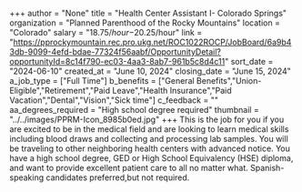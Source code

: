 +++
author = "None"
title = "Health Center Assistant I- Colorado Springs"
organization = "Planned Parenthood of the Rocky Mountains"
location = "Colorado"
salary = "$18.75/hour-$20.25/hour"
link = "https://pprockymountain.rec.pro.ukg.net/ROC1022ROCP/JobBoard/6a9b43db-9099-4efd-bdae-77324f56aabf/OpportunityDetail?opportunityId=8c14f790-ec03-4aa3-8ab7-961b5c8d4c11"
sort_date = "2024-06-10"
created_at = "June 10, 2024"
closing_date = "June 15, 2024"
a_job_type = ["Full Time"]
b_benefits = ["General Benefits","Union-Eligible","Retirement","Paid Leave","Health Insurance","Paid Vacation","Dental","Vision","Sick time"]
c_feedback = ""
aa_degrees_required = "High school degree required"
thumbnail = "../../images/PPRM-Icon_8985b0ed.jpg"
+++
This is the job for you if you are excited to be in the medical field and are looking to learn medical skills including blood draws and collecting and processing lab samples. You will be traveling to other neighboring health centers with advanced notice. You have a high school degree, GED or High School Equivalency (HSE) diploma, and want to provide excellent patient care to all no matter what. 
Spanish-speaking candidates preferred,but not required. 
